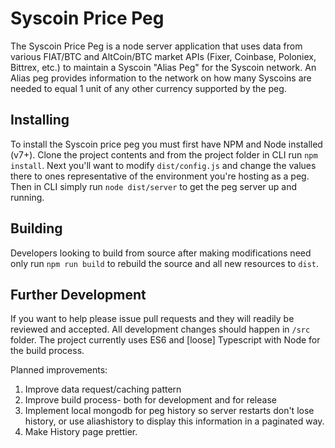 # Syscoin Price Peg

The Syscoin Price Peg is a node server application that uses data from various FIAT/BTC and AltCoin/BTC market APIs (Fixer, Coinbase, Poloniex, Bittrex, etc.) to maintain a  Syscoin "Alias Peg" for the Syscoin network. An Alias peg provides information to the network on how many Syscoins are needed to equal 1 unit of any other currency supported by the peg.

Installing
---
To install the Syscoin price peg you must first have NPM and Node installed (v7+). Clone the project contents and from the project folder in CLI run `npm install`. Next you'll
want to modify `dist/config.js` and change the values there to ones representative of the environment you're hosting as a peg. Then in CLI simply run `node dist/server` to get
the peg server up and running.

Building
---
Developers looking to build from source after making modifications need only run `npm run build` to rebuild the source and all new resources to `dist`.

Further Development
---
If you want to help please issue pull requests and they will readily be reviewed and accepted. All development changes should 
happen in `/src` folder. The project currently uses ES6 and [loose] Typescript with Node for the build process.

Planned improvements:
1. Improve data request/caching pattern
2. Improve build process- both for development and for release
3. Implement local mongodb for peg history so server restarts don't lose history, or use aliashistory to display this information in a paginated way.
4. Make History page prettier.


